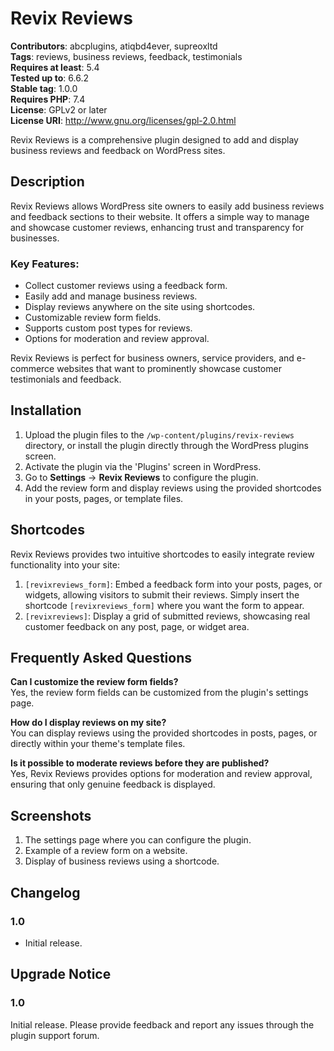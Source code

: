 # Revix Reviews

**Contributors**: abcplugins, atiqbd4ever, supreoxltd  
**Tags**: reviews, business reviews, feedback, testimonials  
**Requires at least**: 5.4  
**Tested up to**: 6.6.2  
**Stable tag**: 1.0.0  
**Requires PHP**: 7.4  
**License**: GPLv2 or later  
**License URI**: http://www.gnu.org/licenses/gpl-2.0.html  

Revix Reviews is a comprehensive plugin designed to add and display business reviews and feedback on WordPress sites.

## Description

Revix Reviews allows WordPress site owners to easily add business reviews and feedback sections to their website. It offers a simple way to manage and showcase customer reviews, enhancing trust and transparency for businesses.

### Key Features:
- Collect customer reviews using a feedback form.
- Easily add and manage business reviews.
- Display reviews anywhere on the site using shortcodes.
- Customizable review form fields.
- Supports custom post types for reviews.
- Options for moderation and review approval.

Revix Reviews is perfect for business owners, service providers, and e-commerce websites that want to prominently showcase customer testimonials and feedback.

## Installation

1. Upload the plugin files to the `/wp-content/plugins/revix-reviews` directory, or install the plugin directly through the WordPress plugins screen.
2. Activate the plugin via the 'Plugins' screen in WordPress.
3. Go to **Settings** -> **Revix Reviews** to configure the plugin.
4. Add the review form and display reviews using the provided shortcodes in your posts, pages, or template files.

## Shortcodes

Revix Reviews provides two intuitive shortcodes to easily integrate review functionality into your site:

1. `[revixreviews_form]`: Embed a feedback form into your posts, pages, or widgets, allowing visitors to submit their reviews. Simply insert the shortcode `[revixreviews_form]` where you want the form to appear.
2. `[revixreviews]`: Display a grid of submitted reviews, showcasing real customer feedback on any post, page, or widget area.

## Frequently Asked Questions

**Can I customize the review form fields?**  
Yes, the review form fields can be customized from the plugin's settings page.

**How do I display reviews on my site?**  
You can display reviews using the provided shortcodes in posts, pages, or directly within your theme's template files.

**Is it possible to moderate reviews before they are published?**  
Yes, Revix Reviews provides options for moderation and review approval, ensuring that only genuine feedback is displayed.

## Screenshots

1. The settings page where you can configure the plugin.
2. Example of a review form on a website.
3. Display of business reviews using a shortcode.

## Changelog

### 1.0
* Initial release.

## Upgrade Notice

### 1.0
Initial release. Please provide feedback and report any issues through the plugin support forum.
